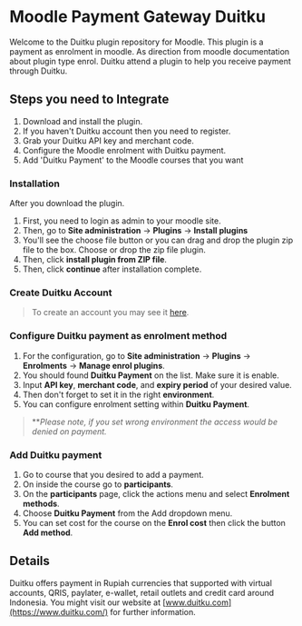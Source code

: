 # Moodle Payment Gateway Duitku

Welcome to the Duitku plugin repository for Moodle. This plugin is a payment as enrolment in moodle. As direction from moodle documentation about plugin type enrol. Duitku attend a plugin to help you receive payment through Duitku.

## Steps you need to Integrate
1. Download and install the plugin.
2. If you haven't Duitku account then you need to register.
3. Grab your Duitku API key and merchant code.
4. Configure the Moodle enrolment with Duitku payment.
5. Add 'Duitku Payment' to the Moodle courses that you want

### Installation
After you download the plugin.
1. First, you need to login as admin to your moodle site.
2. Then, go to **Site administration** -> **Plugins** -> **Install plugins**
3. You'll see the choose file button or you can drag and drop the plugin zip file to the box. Choose or drop the zip file plugin.
4. Then, click **install plugin from ZIP file**.
5. Then, click **continue** after installation complete.

### Create Duitku Account
> To create an account you may see it [here](https://docs.duitku.com/account/).

### Configure Duitku payment as enrolment method
1. For the configuration, go to **Site administration** -> **Plugins** -> **Enrolments** -> **Manage enrol plugins**.
2. You should found **Duitku Payment** on the list. Make sure it is enable.
7. Input **API key**, **merchant code**, and **expiry period** of your desired value.
8. Then don't forget to set it in the right **environment**.
5. You can configure enrolment setting within **Duitku Payment**.

>***Please note, if you set wrong environment the access would be denied on payment.*

### Add Duitku payment
1. Go to course that you desired to add a payment.
2. On inside the course go to **participants**.
3. On the **participants** page, click the actions menu and select **Enrolment methods**.
4. Choose **Duitku Payment** from the Add dropdown menu.
5. You can set cost for the course on the **Enrol cost** then click the button **Add method**.

## Details

Duitku offers payment in Rupiah currencies that supported with virtual accounts, QRIS, paylater, e-wallet, retail outlets and credit card around Indonesia.
You might visit our website at [www.duitku.com](https://www.duitku.com/) for further information.